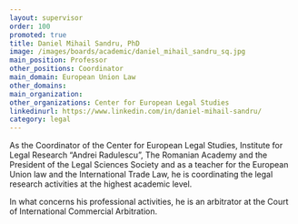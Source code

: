 ```yaml
---
layout: supervisor
order: 100
promoted: true
title: Daniel Mihail Sandru, PhD
image: /images/boards/academic/daniel_mihail_sandru_sq.jpg
main_position: Professor 
other_positions: Coordinator
main_domain: European Union Law
other_domains:
main_organization:
other_organizations: Center for European Legal Studies
linkedinurl: https://www.linkedin.com/in/daniel-mihail-sandru/
category: legal
---
```

As the Coordinator of the Center for European Legal Studies, Institute for Legal Research “Andrei Radulescu”, The Romanian Academy and the President of the Legal Sciences Society and as a teacher for the European Union law and the International Trade Law, he is coordinating the legal research activities at the highest academic level.

In what concerns his professional activities, he is an arbitrator at the Court of International Commercial Arbitration.
